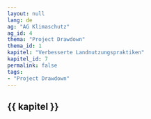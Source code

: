 ```yaml
---
layout: null
lang: de
ag: "AG Klimaschutz"
ag_id: 4
thema: "Project Drawdown"
thema_id: 1
kapitel: "Verbesserte Landnutzungspraktiken"
kapitel_id: 7
permalink: false
tags:
- "Project Drawdown"
---
```


## {{ kapitel }}
